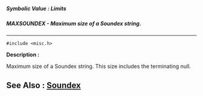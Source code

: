 ##### Symbolic Value : Limits
##### MAXSOUNDEX - Maximum size of a Soundex string.
---
```
#include <misc.h>
```
**Description :**

Maximum size of a Soundex string.  This size includes the terminating null.

**See Also :**
[Soundex](/reference/Func/Soundex)
---
